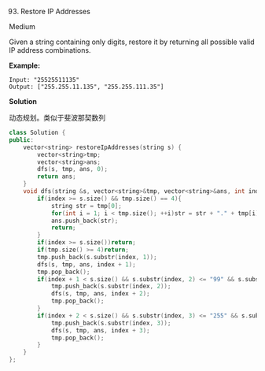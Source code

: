 93. Restore IP Addresses

Medium

Given a string containing only digits, restore it by returning all possible valid IP address combinations.

**Example:**

```
Input: "25525511135"
Output: ["255.255.11.135", "255.255.111.35"]
```

**Solution**

动态规划。类似于斐波那契数列

```c++
class Solution {
public:
    vector<string> restoreIpAddresses(string s) {
        vector<string>tmp;
        vector<string>ans;
        dfs(s, tmp, ans, 0);
        return ans;
    }
    void dfs(string &s, vector<string>&tmp, vector<string>&ans, int index){
        if(index >= s.size() && tmp.size() == 4){
            string str = tmp[0];
            for(int i = 1; i < tmp.size(); ++i)str = str + "." + tmp[i];
            ans.push_back(str);
            return;
        }
        if(index >= s.size())return;
        if(tmp.size() >= 4)return;
        tmp.push_back(s.substr(index, 1));
        dfs(s, tmp, ans, index + 1);
        tmp.pop_back();
        if(index + 1 < s.size() && s.substr(index, 2) <= "99" && s.substr(index, 2) >= "10"){
            tmp.push_back(s.substr(index, 2));
            dfs(s, tmp, ans, index + 2);
            tmp.pop_back();
        }
        if(index + 2 < s.size() && s.substr(index, 3) <= "255" && s.substr(index, 3) >= "100"){
            tmp.push_back(s.substr(index, 3));
            dfs(s, tmp, ans, index + 3);
            tmp.pop_back();
        }
    }
};
```

